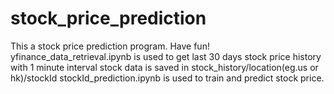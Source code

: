# stock_price_prediction

This a stock price prediction program. Have fun!
yfinance_data_retrieval.ipynb is used to get last 30 days stock price history with 1 minute interval
stock data is saved in stock_history/location(eg.us or hk)/stockId
stockId_prediction.ipynb is used to train and predict stock price.
